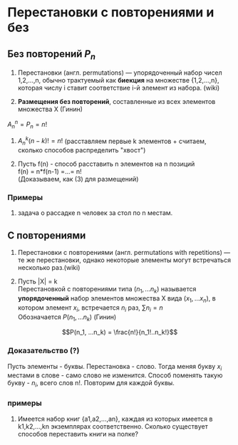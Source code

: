# Перестановки с повторениями и без

## Без повторений $P_n$
1. Перестановки (англ. permutations) — упорядоченный набор чисел 1,2,…,n, обычно трактуемый как **биекция** на множестве {1,2,…,n}, которая числу i ставит соответствие i-й элемент из набора. (wiki)

2. **Размещения без повторений**, составленные из всех элементов множества Х (Гинин)

$A_n^n = P_n = n!$

1. $A_n^k (n-k)! = n!$ (расставляем первые k элементов + считаем, сколько способов распределить "хвост")

2. Пусть f(n) - способ расставить n элементов на n позиций  
f(n) = n*f(n-1) =...= n!   
 (Доказываем, как (3) для размещений) 

### Примеры 
1. задача о рассадке n человек за стол по n местам.

## С повторениями
1. Перестановки с повторениями (англ. permutations with repetitions) — те же перестановки, однако некоторые элементы могут встречаться несколько раз.(wiki)

2. Пусть |X| = k  
Перестановкой с повторениями типа $(n_1, ...n_k)$ называется **упорядоченный** набор элементов множества Х вида $(x_1, ...x_n)$, в котором элемент $x_i$,
встречается $n_i$ раз, $\sum n_i = n$  
Обозначается $P(n_1, ...n_k)$ (Гинин)

$$P(n_1, ...n_k) = \frac{n!}{n_1!..n_k!}$$

### Доказательство (?)
Пусть элементы - буквы. Перестановка - слово. Тогда меняя букву $x_i$ местами в слове - само слово не изменится. Способ поменять такую букву - $n_i$, всего слов n!. Повторим для каждой буквы.

### примеры
1.  Имеется набор книг {a1,a2,…,an}, каждая из которых имеется в k1,k2,…,kn экземплярах соответственно. Сколько существует способов переставить книги на полке?